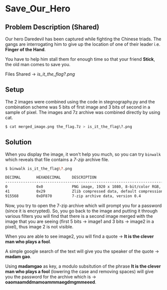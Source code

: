 # Save\_Our\_Hero

## Problem Description (Shared)

Our hero Daredevil has been captured while fighting the Chinese triads.
The gangs are interrogating him to give up the location of one of their leader i.e. **Finger of the Hand**.

You have to help him stall them for enough time so that your friend **Stick**, the old man comes to save you.

Files Shared -> *is_it_the_flag?.png*

## Setup

The 2 images were combined using the code in stegnography.py and the combination scheme was 5 bits of first image and 3 bits of second in a sample of pixel.
The images and 7z archive was combined directly by using cat.
```sh
$ cat merged_image.png the_flag.7z > is_it_the_flag\?.png
```

## Solution

When you display the image, it won't help you much, so you can try `binwalk` which reveals that file contains a *7-zip* archive file.

```sh
$ binwalk is_it_the_flag\?.png

DECIMAL       HEXADECIMAL     DESCRIPTION
--------------------------------------------------------------------------------
0             0x0             PNG image, 1920 x 1080, 8-bit/color RGB, non-interlaced
41            0x29            Zlib compressed data, default compression
915568        0xDF870         7-zip archive data, version 0.4
```

Now, you try to open the 7-zip archive which will prompt you for a password (since it is encrypted).
So, you go back to the image and putting it through various filters you will find that there is a second image merged with the image that you are seeing (first 5 bits -> image1 and 3 bits -> image2 in a pixel), thus image 2 is not visible.

When you are able to see image2, you will find a quote -> **It is the clever man who plays a fool**.

A simple google search of the text will give you the speaker of the quote -> **madam gao**.

Using **madamgao** as key, a modulo subsitution of the phrase **It is the clever man who plays a fool** (lowering the case and removing spaces) will give you the password for the archive which is -> **oaomaamddmamoammmaegdmgmmeeed**.
